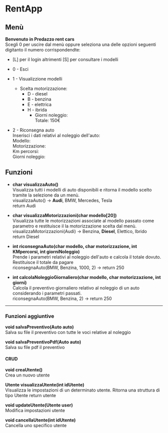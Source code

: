 # RentApp

## Menù

**Benvenuto in Predazzo rent cars**  
Scegli 0 per uscire dal menù oppure seleziona una delle opzioni seguenti digitanto il numero corrispondendte:  

* [L] per il login altrimenti [S] per consultare i modelli  
* 0 - Esci  
* 1 - Visualizzione modelli  
  * Scelta motorizzazione:
    * D - diesel
    * B - benzina
    * E - elettrica
    * H - ibrida  
      * Giorni noleggio:  
      Totale: 150€  

* 2 - Riconsegna auto  
Inserisci i dati relativi al noleggio dell'auto:  
Modello:  
Motorizzazione:  
Km percorsi:  
Giorni noleggio:  

## Funzioni  

* **char visualizzaAuto()**  
Visualizza tutti i modelli di auto disponibili e ritorna il modello scelto tramite la selezione da un menù.  
visualizzaAuto() -> **Audi**, BMW, Mercedes, Tesla  
return Audi

* **char visualizzaMotorizzazioni(char modello[20])**  
Visualizza tutte le motorizzazioni associate al modello passato come parametro e restituisce il la motorizzazione scelta dal menù.
visualizzaMotorizzazioni(Audi) -> Benzina, **Diesel**, Elettico, Ibrido  
return Diesel

* **int riconsegnaAuto(char modello, char motorizzazione, int KMpercorsi, int giorniNoleggio)**  
Prende i parametri relativi al noleggio dell'auto e calcola il totale dovuto.  
Restituisce il totale da pagare  
riconsegnaAuto(BMW, Benzina, 1000, 2) -> return 250

* **int calcolaNoleggioGiornaliero(char modello, char motorizzazione, int giorni)**  
Calcola il preventivo giornaliero relativo al noleggio di un auto considerando i parametri passati.  
riconsegnaAuto(BMW, Benzina, 2) -> return 250  

---

### Funzioni aggiuntive

**void salvaPreventivo(Auto auto)**  
Salva su file il preventivo con tutte le voci relative al noleggio  

**void salvaPreventivoPdf(Auto auto)**  
Salva su file pdf il preventivo  

#### CRUD  

**void creaUtente()**  
Crea un nuovo utente  

**Utente visualizzaUtente(int idUtente)**  
Visualizza le impostazioni di un determinato utente. Ritorna una struttura di tipo Utente
return utente  

**void updateUtente(Utente user)**  
Modifica impostazioni utente  

**void cancellaUtente(int idUtente)**  
Cancella uno specifico utente  
